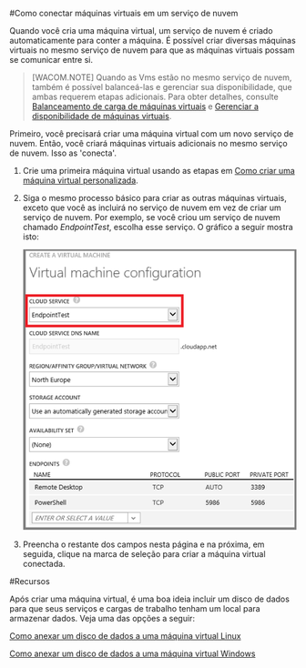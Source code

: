 ﻿<properties authors="kathydav" editor="tysonn" manager="timlt" /> 


#Como conectar máquinas virtuais em um serviço de nuvem

Quando você cria uma máquina virtual, um serviço de nuvem é criado automaticamente para conter a máquina. É possível criar diversas máquinas virtuais no mesmo serviço de nuvem para que as máquinas virtuais possam se comunicar entre si. 

> [WACOM.NOTE] Quando as Vms estão no mesmo serviço de nuvem, também é possível balanceá-las e gerenciar sua disponibilidade, que ambas requerem etapas adicionais. Para obter detalhes, consulte [Balanceamento de carga de máquinas virtuais](../../articles/load-balance-virtual-machines/) e [Gerenciar a disponibilidade de máquinas virtuais](../../articles/manage-availability-virtual-machines/). 

Primeiro, você precisará criar uma máquina virtual com um novo serviço de nuvem. Então, você criará máquinas virtuais adicionais no mesmo serviço de nuvem. Isso as 'conecta'. 

1. Crie uma primeira máquina virtual usando as etapas em [Como criar uma máquina virtual personalizada](../../articles/virtual-machines-create-custom/).

2. Siga o mesmo processo básico para criar as outras máquinas virtuais, exceto que você as incluirá no serviço de nuvem em vez de criar um serviço de nuvem. Por exemplo, se você criou um serviço de nuvem chamado *EndpointTest*, escolha esse serviço. O gráfico a seguir mostra isto:

	![Add a virtual machine to an existing cloud service](./media/howto-connect-vm-cloud-service/Connect-VM-to-CS.png)

14. Preencha o restante dos campos nesta página e na próxima, em seguida, clique na marca de seleção para criar a máquina virtual conectada.

#Recursos

Após criar uma máquina virtual, é uma boa ideia incluir um disco de dados para que seus serviços e cargas de trabalho tenham um local para armazenar dados. Veja uma das opções a seguir:

[Como anexar um disco de dados a uma máquina virtual Linux](http://azure.microsoft.com/pt-br/documentation/articles/virtual-machines-linux-how-to-attach-disk/)

[Como anexar um disco de dados a uma máquina virtual Windows](http://azure.microsoft.com/pt-br/documentation/articles/storage-windows-attach-disk/)



<!--HONumber=35_1-->
